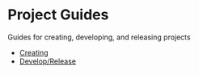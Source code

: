 # Project Guides

Guides for creating, developing, and releasing projects

* [Creating](/projects/creating.md)
* [Develop/Release](/projects/develop_release.md)
